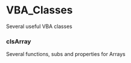 # VBA_Classes
Several useful VBA classes

### clsArray
Several functions, subs and properties for Arrays
